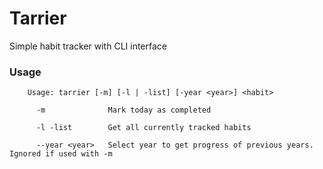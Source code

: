 # Tarrier

Simple habit tracker with CLI interface

### Usage

```
    Usage: tarrier [-m] [-l | -list] [-year <year>] <habit>

      -m              Mark today as completed
      
      -l -list        Get all currently tracked habits

      --year <year>   Select year to get progress of previous years. Ignored if used with -m
```
